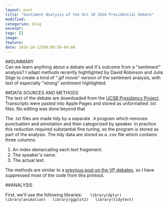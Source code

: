 ```yaml
---
layout: post
title: "Sentiment Analysis of the Oct 10 2016 Presidential Debate"
modified: 
categories: blog
excerpt:
tags: []
image:
feature:
date: 2016-10-12T08:08:50-04:00
---
```


##SUMMARY   
Can we learn anything about a debate and it's outcome from a "sentiment" analysis? I adapt methods recently hightlighted by David Robinson and Julia Silge to create a kind of ".gif movie" version of the sentiment analysis, with text of especially "strong" sentiment highlighted.

##DATA SOURCES AND METHODS   
The text of the debate are downloaded from the [UCSB Presidency Project](http://www.presidency.ucsb.edu/debates.php). Transcripts were pasted into Apple Pages and stored as unformatted .txt files. No editing was done beyond that 

The .txt files are made tidy by a separate `.R` program which removes punctuation and annotation and then categorized by speaker. In practice this reduction required substantial fine tuning, so the program is stored as part of the analysis. The tidy data are stored as a .csv file which contains three columns:
1. An index demarcating each text fragement.  
2. The speaker's name.  
3. The actual text.  

The methods are similar to a [previous post on the VP debates](http://rpubs.com/ww44ss/vp_debate), so I have suppressed most of the code from this printout.


##ANALYSIS   

First, we'll use the following libraries:
`    library(dplyr)  
library(animation)  
library(ggplot2)  
library(tidytext)   
`
